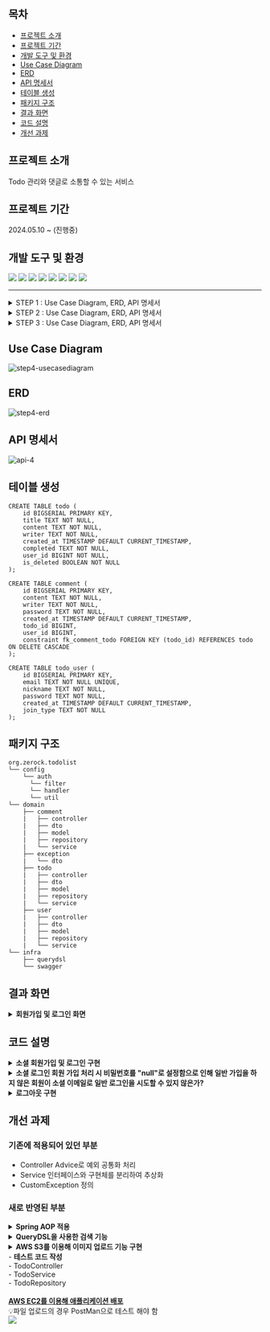 ## 목차
+ [프로젝트 소개](#프로젝트-소개)
+ [프로젝트 기간](#프로젝트-기간)
+ [개발 도구 및 환경](#개발-도구-및-환경)
+ [Use Case Diagram](#use-case-diagram)
+ [ERD](#erd)
+ [API 명세서](#api-명세서)
+ [테이블 생성](#테이블-생성)
+ [패키지 구조](#패키지-구조)
+ [결과 화면](#결과-화면)
+ [코드 설명](#코드-설명)
+ [개선 과제](#개선-과제)

## 프로젝트 소개
Todo 관리와 댓글로 소통할 수 있는 서비스

## 프로젝트 기간
2024.05.10 ~ (진행중)

## 개발 도구 및 환경
<img src="https://img.shields.io/badge/kotlin-%237F52FF.svg?style=for-the-badge&logo=kotlin&logoColor=white"/> <img src="https://img.shields.io/badge/jdk17-%23ED8B00.svg?style=for-the-badge&logo=openjdk&logoColor=white"/> <img src="https://img.shields.io/badge/springboot3-6DB33F?style=for-the-badge&logo=springboot&logoColor=white"> <img src="https://camo.githubusercontent.com/3c0e585bf7fbcca3f142c9c5de6bf415189bfebf5ebe71f59d2efd6272fd8d10/68747470733a2f2f696d672e736869656c64732e696f2f62616467652f537072696e672044617461204a70612d3644423333463f7374796c653d666f722d7468652d6261646765266c6f676f3d737072696e67266c6f676f436f6c6f723d7768697465"> 
<img src="https://img.shields.io/badge/postgres-%23316192.svg?style=for-the-badge&logo=postgresql&logoColor=white"> <img src="https://img.shields.io/badge/IntelliJIDEA-000000.svg?style=for-the-badge&logo=intellij-idea&logoColor=white"/> <img src="https://img.shields.io/badge/git-%23F05033.svg?style=for-the-badge&logo=git&logoColor=white"/> <img src="https://img.shields.io/badge/-Swagger-%23Clojure?style=for-the-badge&logo=swagger&logoColor=white">

---
<details>
    <summary>STEP 1 : Use Case Diagram, ERD, API 명세서</summary><div>

<b>Use Case Diagram</b>  
![USECASEDIAGRAM](https://github.com/hellou8363/todolist/assets/89592727/f4cbf471-fc3f-43b6-8167-4c3cf8e27b04)

<b>ERD</b>  
![step1-erd](https://github.com/hellou8363/todolist/assets/89592727/2734bbae-1764-4ceb-b484-9a8044a3d352)

<b>API 명세서</b>  
![step1-api](https://github.com/hellou8363/todolist/assets/89592727/9f11a462-669d-4446-8e09-055474dce70f)

</div></details>
<details>
    <summary>STEP 2 : Use Case Diagram, ERD, API 명세서</summary><div>

<b>Use Case Diagram</b>  
![step2-usecasediagram](https://github.com/hellou8363/todolist/assets/89592727/9cbee50e-f1b3-4beb-a84f-2f8a08b63b18)

<b>ERD</b>  
![step2-erd](https://github.com/hellou8363/todolist/assets/89592727/5151142b-0aab-412a-86f9-575ab9735a83)

<b>API 명세서</b>  
![step2-api](https://github.com/hellou8363/todolist/assets/89592727/ed4c86c6-aa35-49b9-bbb5-09d3867c32b4)

</div></details>
<details>
    <summary>STEP 3 : Use Case Diagram, ERD, API 명세서</summary><div>

<b>Use Case Diagram</b>  
![step3-api](https://github.com/hellou8363/todolist/assets/89592727/bb65c070-cdef-435a-bd8e-3299f9b6b764)

<b>ERD</b>  
![step2-erd](https://github.com/hellou8363/todolist/assets/89592727/5151142b-0aab-412a-86f9-575ab9735a83)

<b>API 명세서</b>  
![step3-api](https://github.com/hellou8363/todolist/assets/89592727/85e6c0e6-7fe9-492c-955d-56382ac3040c)

</div></details>

## Use Case Diagram
![step4-usecasediagram](https://github.com/hellou8363/todolist/assets/89592727/5f87dd2e-5123-4e0d-aee7-cf1b13700e2c)

## ERD
![step4-erd](https://github.com/hellou8363/todolist/assets/89592727/4be336be-b224-4b8f-8b1b-f37568c9f8e6)

## API 명세서
![api-4](https://github.com/hellou8363/todolist/assets/89592727/6d5d7680-9363-4df9-bcac-43b6c3997f82)

## 테이블 생성
``` 
CREATE TABLE todo (
    id BIGSERIAL PRIMARY KEY,
    title TEXT NOT NULL,
    content TEXT NOT NULL,
    writer TEXT NOT NULL,
    created_at TIMESTAMP DEFAULT CURRENT_TIMESTAMP,
    completed TEXT NOT NULL,
    user_id BIGINT NOT NULL,
    is_deleted BOOLEAN NOT NULL
);

CREATE TABLE comment (
    id BIGSERIAL PRIMARY KEY,
    content TEXT NOT NULL,
    writer TEXT NOT NULL,
    password TEXT NOT NULL,
    created_at TIMESTAMP DEFAULT CURRENT_TIMESTAMP,
    todo_id BIGINT,
    user_id BIGINT,
    constraint fk_comment_todo FOREIGN KEY (todo_id) REFERENCES todo ON DELETE CASCADE
);

CREATE TABLE todo_user (
    id BIGSERIAL PRIMARY KEY,
    email TEXT NOT NULL UNIQUE,
    nickname TEXT NOT NULL,
    password TEXT NOT NULL,
    created_at TIMESTAMP DEFAULT CURRENT_TIMESTAMP,
    join_type TEXT NOT NULL
);
```
## 패키지 구조
```
org.zerock.todolist
└── config
    └── auth
      └── filter
      └── handler
      └── util
└── domain
    ├── comment
    |   ├── controller
    |   ├── dto
    |   ├── model
    |   ├── repository
    |   └── service
    ├── exception
    |   └── dto
    ├── todo
    |   ├── controller
    |   ├── dto
    |   ├── model
    |   ├── repository
    |   └── service
    ├── user
    |   ├── controller
    |   ├── dto
    |   ├── model
    |   ├── repository
    |   └── service
└── infra
    ├── querydsl
    └── swagger
```

## 결과 화면
<details>
    <summary><b>회원가입 및 로그인 화면</b></summary>
    <img src="https://github.com/hellou8363/todolist/assets/89592727/7c01d0a5-93f4-4101-a943-1419019fdea3">
</details>

## 코드 설명
<details>
    <summary><b>소셜 회원가입 및 로그인 구현</b></summary>
    <div markdown="1">
Client로부터 Kakao의 AccessToken을 전달 받는다.  

```kotlin
@GetMapping("/signin/kakao")
fun signinKakao(@RequestParam accessToken: String, response: HttpServletResponse) { 
    userService.signWithKakao(accessToken, response)
}
```

Service에서 진행되는 로직은 다음과 같다.
1. AccessToken으로 카카오에서 회원 정보를 가져온다.
2. Database에 카카오 회원 정보의 이메일과 일치하는 이메일이 있는지 확인한다.  
    2-1. 일치하는 이메일이 있다면 예외 발생 없이 userInfo 변수에 해당 회원의 정보가 담긴다.  
    2-2. 일치하는 이메일이 없다면 EmptyResultDataAccessException 예외가 발생하며 5번을 수행한다.
3. 가져온 회원 정보의 이메일이 이미 카카오로 가입된 회원인지 확인한다.  
    3-1. 이미 카카오로 가입된 회원이면 로그인으로 처리한다.  
    3-2. 카카오로 가입된 회원이 아니라면 일반회원(default)으로 가입된 회원이므로 가입종류에 "KAKAO"를 추가한 후 로그인 처리한다.  
4. EmptyResultDataAccessException 예외가 발생했다는 것은 DB에 이메일과 일치하는 회원 정보가 없기 때문으로 신규가입 처리한다.  
    4-1. 신규회원으로 등한다.  
    4-2. 신규회원으로 등록된 정보로 로그인 처리한다.

```kotlin
@Transactional
override fun signWithKakao(accessToken: String, response: HttpServletResponse) {

    // 1. 카카오에서 회원 정보를 가져옴
    val kakaoUserInfo = getUserFromKakao(accessToken)

    try {
        // 2. DB에 가져온 회원 정보의 이메일이 존재하는지 확인
        val userInfo = userRepository.findByEmail(kakaoUserInfo["email"] as String)

         // 3. 이미 카카오로 가입된 회원인지 확인
        if (userInfo.joinType.contains("KAKAO")) {

            // 3-1. 로그인 처리
            return signinUser(
                SigninRequest(
                    kakaoUserInfo["email"] as String,
                    "null"
                ),
                response
            )
        }

        // 3-2. 가입종류에 KAKAO 추가 후 로그인 처리
        // 2번에서 예외가 발생하지 않는 것은 회원 정보가 존재하기 때문
        // 회원가입의 기본 jointype은 "EMAIL"
        userInfo.joinType = "${userInfo.joinType}, KAKAO"

        return signinUser(
            SigninRequest(
                kakaoUserInfo["email"] as String,
                   "null"
            ),
            response
        )

    // 4. EmptyResultDataAccessException 예외가 발생했다는 것은
    // DB에 이메일과 일치하는 회원 정보가 없기 때문
    } catch (e: EmptyResultDataAccessException) { 

        // 4-1. 신규회원으로 등록
        createUser(
            CreateUserRequest(
                kakaoUserInfo["email"].toString(),
                kakaoUserInfo["nickname"].toString(),
                "null"
            ),
            joinType = "KAKAO"
        )

        // 4-2. 신규회원으로 등록된 정보로 로그인 처리
        return signinUser(
            SigninRequest(
                kakaoUserInfo["email"] as String,
                 "null"
            ),
           response
        )
    }
}
```

</div></details>
<details>
    <summary><b>소셜 로그인 회원 가입 처리 시 비밀번호를 "null"로 설정함으로 인해 일반 가입을 하지 않은 회원이 소셜 이메일로 일반 로그인을 시도할 수 있지 않은가?</b></summary><div>
해당 부분은 UserDetailsService 구현 클래스의 loadUserByUsername에서 사용자 정보를 불러온 후 가입종류(jointype)에 기본 가입 종류인 "EMAIL"이 없다면 401 Unauthorized이 발생되도록 처리했다.

```kotlin
class UserDetailServiceImpl(
    private val userRepository: UserRepository
) : UserDetailsService {

    override fun loadUserByUsername(email: String): UserDetails {
        var user: User

        try {
            user = userRepository.findByEmail(email)

            if(!user.joinType.contains("EMAIL")) {
                throw UsernameNotFoundException(email)
            }

        } catch (e: InternalAuthenticationServiceException) {
            throw UsernameNotFoundException(email)
        }

        return CustomUserDetails(user)
    }
}
```

</div></details>
<details>
    <summary><b>로그아웃 구현</b></summary><div>
Client로부터 로그아웃 처리할 useId를 전달 받는다.

```kotlin
@GetMapping("/logout")
fun logout(@RequestHeader(name = "userId") userId: String, response: HttpServletResponse) {
    userService.logoutUser(userId, response)
}
```
Service에서 Cookie로 보낸 RefreshToken을 삭제하는 메서드를 호출한다.
```kotlin
override fun logoutUser(userId: String, response: HttpServletResponse) {
    jwtUtil.deleteTokenToCookie(userId, response)
}
```
DB에 저장된 RefreshToken을 삭제하고 브라우저에 저장한 Cookie의 만료 시간을 0으로 설정해 삭제 되도록 응답을 보낸다.
``` kotlin
fun deleteTokenToCookie(userId: String, response: HttpServletResponse) {

    // DB에 저장된 RefreshToken 삭제
    redisService.delete(userId)

    // 브라우저에 저장한 RefreshToken 삭제
    val refreshTokenCookie = Cookie("TODOLIST_REFRESHTOKEN", null)
    refreshTokenCookie.path = "/" // 모든 경로에서 접근 가능
    refreshTokenCookie.maxAge = 0 // 유효기간(초)
    refreshTokenCookie.secure = true // HTTPS를 통해 전송되는 경우 쿠키 전송
    refreshTokenCookie.isHttpOnly = true // 브라우저에서 쿠키 접근 X

    response.status = HttpStatus.NO_CONTENT. value()
    response.contentType = MediaType.APPLICATION_JSON_VALUE

    response.addCookie(refreshTokenCookie) // 응답 헤더에 Cookie를 포함
}
```
</div></details>

## 개선 과제
### 기존에 적용되어 있던 부분
- Controller Advice로 예외 공통화 처리
- Service 인터페이스와 구현체를 분리하여 추상화
- CustomException 정의
### 새로 반영된 부분
<details>
    <summary><b>Spring AOP 적용</b></summary><div><br/>

```
@Aspect
@Component
class StopWatchAspect {
    private val logger = LoggerFactory.getLogger("Execution Time Logger")

    // domain 전체에 적용되며 수행시간을 로깅
    @Around("execution(* org.zerock.todolist.domain..*(..))")
    fun run(joinPoint: ProceedingJoinPoint): Any? {
        val stopWatch = StopWatch()

        stopWatch.start() // 시간 체크 시작
        // 메서드 실행(예: Service의 getTodoById())
        val result = joinPoint.proceed() 
        stopWatch.stop() // 시간 체크 종료

        // 호출된 메서드에 대한 정보
        val className =
            joinPoint.signature.declaringTypeName // 패키지명.클래스명
        val methodName = joinPoint.signature.name // 메서드명
        val methodArguments = joinPoint.args // 메서드에 사용되는 파라미터

        // 측정된 수행 시간
        val timeElapsedMs = stopWatch.totalTimeMillis // elapsed time

        // 메서드 정보와 수행 시간 출력
        logger.info(
            "{} - {} | Arguments: {} | Execution Time: {}ms",
            className,
            methodName,
            methodArguments.joinToString(", "),
            timeElapsedMs
        )

        return result
    }
}
```
</div></details>
<details>
    <summary><b>QueryDSL을 사용한 검색 기능</b></summary>
    <br/>
    1. 다양한 조건을 동적 쿼리로 처리<br/>
    <li>제목 및 작성자: 검색어 포함</li>
    <li>게시글 상태(Todo 완료 여부): 검색과 일치</li>
    <li>N일 전 게시글: 검색과 일치</li>
    <br/>
    2. Pageable을 사용해 페이징 및 정렬 기능 구현<br/><br/>

<div>

``` 
@Repository
class TodoRepositoryImpl(
    private val queryFactory: JPAQueryFactory
) : CustomTodoRepository {

    // QueryDSL 사용을 위한 Q타입 클래스 객체
    private val todo = QTodo.todo

    override fun search(searchType: SearchType, keyword: String, pageable: Pageable): Page<Todo> {

        // 검색조건(SearchType)에 따라 where절에 추가될 쿼리
        val where = when (searchType) {
            SearchType.NONE -> null
            SearchType.TITLE -> todo.title.like("%$keyword%") // 키워드 포함
            SearchType.WRITER -> todo.writer.like("%$keyword%") // 키워드 포함
            SearchType.STATE -> todo.completed.eq(TodoCompleted.valueOf(keyword)) // 정확히 일치(TRUE or FALSE)
            SearchType.DAYSAGO -> // 현재 날짜 - 작성일자 = N일전
                Expressions.currentTimestamp().dayOfMonth()
                    .subtract(todo.createdAt.dayOfMonth())
                    .eq(keyword.toInt())
        }

        // 데이터 전체 개수
        val totalCount = queryFactory.select(todo.count())
            .from(todo)
            // Soft Delete 처리된 데이터 제외 + 검색 조건과 일치하는 데이터
            .where(todo.isDeleted.isFalse.and(where)) 
            .fetchOne() ?: 0L

        val contents = queryFactory.selectFrom(todo)
            .where(todo.isDeleted.isFalse.and(where))
            // 정렬 기준에 따라 데이터를 정렬
            .orderBy(*QueryDslUtil.getOrderSpecifier(todo, pageable.sort))
            .offset(pageable.offset) // 가져올 데이터의 시작 번호
            .limit(pageable.pageSize.toLong()) // 가져올 데이터의 개수
            .fetch()

        return PageImpl(contents, pageable, totalCount)
    }
}
```

search 메서드 내 orderBy에서 호출하는 메서드
```
class QueryDslUtil {

    companion object {
        fun getOrderSpecifier(qEntity: EntityPathBase<*>, sort: Sort): Array<OrderSpecifier<*>> {
            val orders = arrayListOf<OrderSpecifier<*>>()

            sort.forEach {
                orders.add(
                    OrderSpecifier(
                        // 정렬 조건이 오름차순이면 ASC, 아니면 DESC
                        if (it.isAscending) Order.ASC else Order.DESC,
                        
                        // 정렬 기준 컬럼의 Path
                        PathBuilder(qEntity.type, qEntity.metadata)
                            .get(it.property) as Expression<out Comparable<*>> 
                    )
                )
            }

            return orders.toTypedArray()
        }
    }
}
```
</div>
</details>
<details>
    <summary><b>AWS S3를 이용해 이미지 업로드 기능 구현</b></summary><div><br/>
1. 이미지 업로드를 위한 S3 Service 클래스 추가

```
@Service
class S3Service(
    private val s3Operations: S3Operations,
    @Value("\${spring.cloud.aws.s3.bucket}")
    private val bucket: String,
) {

    @Transactional
    fun upload(file: MultipartFile, key: String): String {
        // 업로드할 이미지 확장자 목록 정의
        val imageTypes = listOf("jpg", "jpeg", "png", "gif", "bmp")

        // contentType의 확장자 부분만 추출(예: image/png -> png)해 미리 정의한 확장자와 일치하는지 확인
        if (!imageTypes.contains(file.contentType.toString().split("/")[1])) {
            throw IllegalArgumentException("이미지 파일만 업로드가 가능합니다.") // 일치하지 않을 경우 예외 발생
        }

        file.inputStream.use { it -> // use: 블록 내 코드 실행 후 예외 발생 여부에 관계없이 close
            return s3Operations.upload(
                // 버킷명, key(버킷 업로드 시 적용되는 파일명), 업로드할 파일(InputStream), 파일의 메타데이터(ObjectMetadata)
                bucket, key, it,
                ObjectMetadata.builder().contentType(file.contentType).build()
            ).url.toString() // 업로드된 URL을 반환
        }
    }
}
```

<br/>
2. 업로드 요청 파일의 크기가 설정된 파일 크기를 초과하는 경우에 대해 2개의 예외 클래스를 추가

```
class CustomFileSizeLimitExceededException(
    message: String, actual: Long, permitted: Long
) :
    FileSizeLimitExceededException(message, actual, permitted) {

    override val message: String
        get() = "업로드 가능한 이미지는 최대 크기는 ${permittedSize / (1024 * 1024)}MB 입니다."
}

class CustomSizeLimitExceededException(
    message: String, actual: Long, permitted: Long
) : SizeLimitExceededException(message, actual, permitted) {

    override val message: String
        get() = "업로드 가능한 이미지의 전체 크기는 ${permittedSize / (1024 * 1024)}MB 입니다."
}
```

<br/>
3. 위 두 개의 예외 클래스를 GlobalExceptionHandler 클래스에 추가

```
@RestControllerAdvice
class GlobalExceptionHandler {

    // ...

    @ExceptionHandler(FileSizeLimitExceededException::class)
    fun handleFileSizeLimitExceededException(e: FileSizeLimitExceededException): ResponseEntity<ErrorResponse> {
        return ResponseEntity.status(HttpStatus.BAD_REQUEST)
            .body(
                ErrorResponse(
                    e.message?.let {
                        CustomFileSizeLimitExceededException(
                            it, // message
                            e.actualSize, // 실제 파일 크기
                            e.permittedSize // 최대 허용 파일 크기
                        ).message
                    }
                )
            )
    }

    @ExceptionHandler(SizeLimitExceededException::class)
    fun handleSizeLimitExceededException(e: SizeLimitExceededException): ResponseEntity<ErrorResponse> {
        return ResponseEntity.status(HttpStatus.BAD_REQUEST)
            .body(
                ErrorResponse(
                    e.message?.let {
                        CustomSizeLimitExceededException(
                            it, // message
                            e.actualSize, // 실제 파일 크기
                            e.permittedSize // 최대 허용 파일 크기
                        ).message
                    }
                )
            )
    }
}
```
</div>
</details>
- <b>테스트 코드 작성</b><br/>
    - TodoController<br/>
    - TodoService<br/>
    - TodoRepository<br/>
<br />
<b><a href="http://todolist-env-1.eba-bgajgr3g.ap-northeast-2.elasticbeanstalk.com/swagger-ui/index.html">AWS EC2를 이용해 애플리케이션 배포</a></b><br/>
💡파일 업로드의 경우 PostMan으로 테스트 해야 함<br/>
<img src="https://github.com/hellou8363/todolist/assets/89592727/a14610af-c506-4da8-9813-ac3a52655fae"/>

